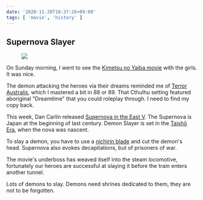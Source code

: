 ```yaml
---
date: '2020-11-20T10:37:26+09:00'
tags: [ 'movie', 'history' ]
---
```


## Supernova Slayer

<figure class="right">
<img src="images/20201120_yaiba.jpg" loading="lazy" />
<!--
<figcaption>The cast entry for the Lost Boys</figcaption>
-->
</figure>

On Sunday morning, I went to see the [Kimetsu no Yaiba movie](https://en.wikipedia.org/wiki/Demon_Slayer:_Kimetsu_no_Yaiba_the_Movie:_Infinity_Train) with the girls. It was nice.

The demon attacking the heroes via their dreams reminded me of [Terror Australis](https://en.wikipedia.org/wiki/Terror_Australis:_Call_of_Cthulhu_in_the_Land_Down_Under), which I mastered a bit in 88 or 89. That Cthulhu setting featured aboriginal "Dreamtime" that you could roleplay through. I need to find my copy back.

This week, Dan Carlin released [Supernova in the East V](https://www.dancarlin.com/product/hardcore-history-66-Supernova-in-the-East-v). The Supernova is Japan at the beginning of last century. Demon Slayer is set in the [Taishō Era](https://en.wikipedia.org/wiki/Taish%C5%8D), when the nova was nascent.

To slay a demon, you have to use a [nichirin blade](https://kimetsu-no-yaiba.fandom.com/wiki/Nichirin_Blade) and cut the demon's head. Supernova also evokes decapitations, but of prisoners of war.

The movie's underboss has weaved itself into the steam locomotive, fortunately our heroes are successful at slaying it before the train enters another tunnel.

Lots of demons to slay. Demons need shrines dedicated to them, they are not to be forgotten.

